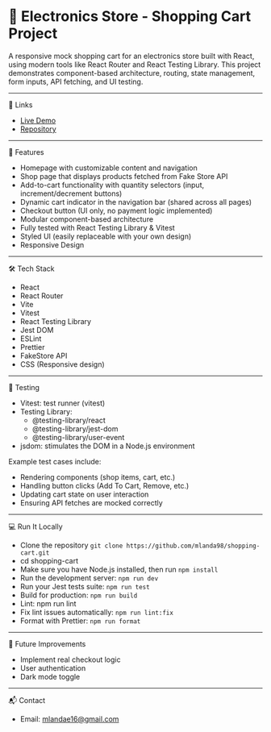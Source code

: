 # 🛒 Electronics Store - Shopping Cart Project

A responsive mock shopping cart for an electronics store built with React, using modern tools like React Router and React Testing Library. This project demonstrates component-based architecture, routing, state management, form inputs, API fetching, and UI testing.

---
🔗 Links

- [Live Demo](https://shopping-cart-production-15ea.up.railway.app)
- [Repository](https://github.com/mlanda98/shopping-cart)

---

🚀 Features

- Homepage with customizable content and navigation
- Shop page that displays products fetched from Fake Store API
- Add-to-cart functionality with quantity selectors (input, increment/decrement buttons)
- Dynamic cart indicator in the navigation bar (shared across all pages)
- Checkout button (UI only, no payment logic implemented)
- Modular component-based architecture
- Fully tested with React Testing Library & Vitest
- Styled UI (easily replaceable with your own design)
- Responsive Design
---

🛠️ Tech Stack

- React
- React Router
- Vite
- Vitest
- React Testing Library
- Jest DOM
- ESLint
- Prettier
- FakeStore API
- CSS (Responsive design)


---

🧪 Testing

- Vitest: test runner (vitest)
- Testing Library: 
  - @testing-library/react
  - @testing-library/jest-dom
  - @testing-library/user-event
- jsdom: stimulates the DOM in a Node.js environment

Example test cases include:
  - Rendering components (shop items, cart, etc.)
  - Handling button clicks (Add To Cart, Remove, etc.)
  - Updating cart state on user interaction
  - Ensuring API fetches are mocked correctly

---

💻 Run It Locally

- Clone the repository
  `git clone https://github.com/mlanda98/shopping-cart.git`
- cd shopping-cart
- Make sure you have Node.js installed, then run `npm install`
- Run the development server: `npm run dev`
- Run your Jest tests suite: `npm run test`
- Build for production: `npm run build`
- Lint: npm run lint
- Fix lint issues automatically: `npm run lint:fix`
- Format with Prettier: `npm run format`

---

🌱 Future Improvements
- Implement real checkout logic 
- User authentication 
- Dark mode toggle

---

📬 Contact

- Email: mlandae16@gmail.com

